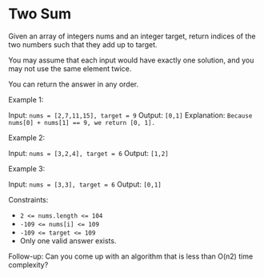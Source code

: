 # Two Sum

Given an array of integers nums and an integer target, return indices of the two numbers such that they add up to target.

You may assume that each input would have exactly one solution, and you may not use the same element twice.

You can return the answer in any order.

Example 1:

Input: `nums = [2,7,11,15], target = 9`
Output: `[0,1]`
Explanation: `Because nums[0] + nums[1] == 9, we return [0, 1].`

Example 2:

Input: `nums = [3,2,4], target = 6`
Output: `[1,2]`

Example 3:

Input: `nums = [3,3], target = 6`
Output: `[0,1]`
 

Constraints:

- `2 <= nums.length <= 104`
- `-109 <= nums[i] <= 109`
- `-109 <= target <= 109`
- Only one valid answer exists.
 

Follow-up: Can you come up with an algorithm that is less than O(n2) time complexity?
